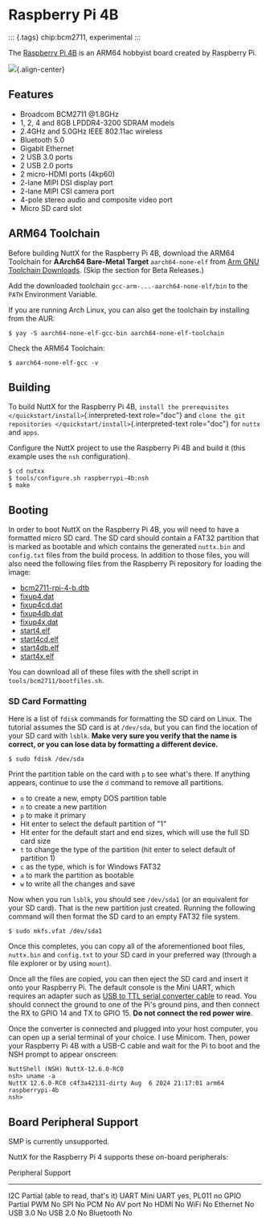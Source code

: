 Raspberry Pi 4B
===============

::: {.tags}
chip:bcm2711, experimental
:::

The [Raspberry Pi
4B](https://www.raspberrypi.com/products/raspberry-pi-4-model-b/specifications/)
is an ARM64 hobbyist board created by Raspberry Pi.

![](raspberrypi-4b.png){.align-center}

Features
--------

-   Broadcom BCM2711 \@1.8GHz
-   1, 2, 4 and 8GB LPDDR4-3200 SDRAM models
-   2.4GHz and 5.0GHz IEEE 802.11ac wireless
-   Bluetooth 5.0
-   Gigabit Ethernet
-   2 USB 3.0 ports
-   2 USB 2.0 ports
-   2 micro-HDMI ports (4kp60)
-   2-lane MIPI DSI display port
-   2-lane MIPI CSI camera port
-   4-pole stereo audio and composite video port
-   Micro SD card slot

ARM64 Toolchain
---------------

Before building NuttX for the Raspberry Pi 4B, download the ARM64
Toolchain for **AArch64 Bare-Metal Target** `aarch64-none-elf` from [Arm
GNU Toolchain
Downloads](https://developer.arm.com/downloads/-/arm-gnu-toolchain-downloads).
(Skip the section for Beta Releases.)

Add the downloaded toolchain `gcc-arm-...-aarch64-none-elf/bin` to the
`PATH` Environment Variable.

If you are running Arch Linux, you can also get the toolchain by
installing from the AUR:

``` {.console}
$ yay -S aarch64-none-elf-gcc-bin aarch64-none-elf-toolchain
```

Check the ARM64 Toolchain:

``` {.console}
$ aarch64-none-elf-gcc -v
```

Building
--------

To build NuttX for the Raspberry Pi 4B,
`install the prerequisites </quickstart/install>`{.interpreted-text
role="doc"} and `clone the git
repositories </quickstart/install>`{.interpreted-text role="doc"} for
`nuttx` and `apps`.

Configure the NuttX project to use the Raspberry Pi 4B and build it
(this example uses the `nsh` configuration).

``` {.console}
$ cd nutxx
$ tools/configure.sh raspberrypi-4b:nsh
$ make
```

Booting
-------

In order to boot NuttX on the Raspberry Pi 4B, you will need to have a
formatted micro SD card. The SD card should contain a FAT32 partition
that is marked as bootable and which contains the generated `nuttx.bin`
and `config.txt` files from the build process. In addition to those
files, you will also need the following files from the Raspberry Pi
repository for loading the image:

-   [bcm2711-rpi-4-b.dtb](https://github.com/raspberrypi/firmware/blob/stable/boot/bcm2711-rpi-4-b.dtb)
-   [fixup4.dat](https://github.com/raspberrypi/firmware/blob/stable/boot/fixup4.dat)
-   [fixup4cd.dat](https://github.com/raspberrypi/firmware/blob/stable/boot/fixup4cd.dat)
-   [fixup4db.dat](https://github.com/raspberrypi/firmware/blob/stable/boot/fixup4db.dat)
-   [fixup4x.dat](https://github.com/raspberrypi/firmware/blob/stable/boot/fixup4x.dat)
-   [start4.elf](https://github.com/raspberrypi/firmware/blob/stable/boot/start4.elf)
-   [start4cd.elf](https://github.com/raspberrypi/firmware/blob/stable/boot/start4cd.elf)
-   [start4db.elf](https://github.com/raspberrypi/firmware/blob/stable/boot/start4db.elf)
-   [start4x.elf](https://github.com/raspberrypi/firmware/blob/stable/boot/start4x.elf)

You can download all of these files with the shell script in
`tools/bcm2711/bootfiles.sh`.

### SD Card Formatting

Here is a list of `fdisk` commands for formatting the SD card on Linux.
The tutorial assumes the SD card is at `/dev/sda`, but you can find the
location of your SD card with `lsblk`. **Make very sure you verify that
the name is correct, or you can lose data by formatting a different
device.**

``` {.console}
$ sudo fdisk /dev/sda
```

Print the partition table on the card with `p` to see what\'s there. If
anything appears, continue to use the `d` command to remove all
partitions.

-   `o` to create a new, empty DOS partition table
-   `n` to create a new partition
-   `p` to make it primary
-   Hit enter to select the default partition of \"1\"
-   Hit enter for the default start and end sizes, which will use the
    full SD card size
-   `t` to change the type of the partition (hit enter to select default
    of partition 1)
-   `c` as the type, which is for Windows FAT32
-   `a` to mark the partition as bootable
-   `w` to write all the changes and save

Now when you run `lsblk`, you should see `/dev/sda1` (or an equivalent
for your SD card). That is the new partition just created. Running the
following command will then format the SD card to an empty FAT32 file
system.

``` {.console}
$ sudo mkfs.vfat /dev/sda1
```

Once this completes, you can copy all of the aforementioned boot files,
`nuttx.bin` and `config.txt` to your SD card in your preferred way
(through a file explorer or by using `mount`).

Once all the files are copied, you can then eject the SD card and insert
it onto your Raspberry Pi. The default console is the Mini UART, which
requires an adapter such as [USB to TTL serial converter
cable](https://www.adafruit.com/product/954) to read. You should connect
the ground to one of the Pi\'s ground pins, and then connect the RX to
GPIO 14 and TX to GPIO 15. **Do not connect the red power wire**.

Once the converter is connected and plugged into your host computer, you
can open up a serial terminal of your choice. I use Minicom. Then, power
your Raspberry Pi 4B with a USB-C cable and wait for the Pi to boot and
the NSH prompt to appear onscreen:

``` {.console}
NuttShell (NSH) NuttX-12.6.0-RC0
nsh> uname -a
NuttX 12.6.0-RC0 c4f3a42131-dirty Aug  6 2024 21:17:01 arm64 raspberrypi-4b
nsh> 
```

Board Peripheral Support
------------------------

SMP is currently unsupported.

NuttX for the Raspberry Pi 4 supports these on-board peripherals:

  Peripheral   Support
  ------------ ------------------------------------
  I2C          Partial (able to read, that\'s it)
  UART         Mini UART yes, PL011 no
  GPIO         Partial
  PWM          No
  SPI          No
  PCM          No
  AV port      No
  HDMI         No
  WiFi         No
  Ethernet     No
  USB 3.0      No
  USB 2.0      No
  Bluetooth    No
